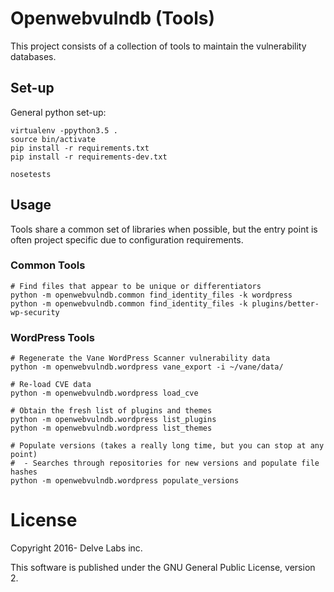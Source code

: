 # Openwebvulndb (Tools)

This project consists of a collection of tools to maintain the vulnerability
databases.


## Set-up

General python set-up:

```
virtualenv -ppython3.5 .
source bin/activate
pip install -r requirements.txt
pip install -r requirements-dev.txt

nosetests
```

## Usage

Tools share a common set of libraries when possible, but the entry point is
often project specific due to configuration requirements.

### Common Tools

```
# Find files that appear to be unique or differentiators
python -m openwebvulndb.common find_identity_files -k wordpress
python -m openwebvulndb.common find_identity_files -k plugins/better-wp-security
```

### WordPress Tools

```
# Regenerate the Vane WordPress Scanner vulnerability data
python -m openwebvulndb.wordpress vane_export -i ~/vane/data/

# Re-load CVE data
python -m openwebvulndb.wordpress load_cve

# Obtain the fresh list of plugins and themes
python -m openwebvulndb.wordpress list_plugins
python -m openwebvulndb.wordpress list_themes

# Populate versions (takes a really long time, but you can stop at any point)
#  - Searches through repositories for new versions and populate file hashes
python -m openwebvulndb.wordpress populate_versions
```

# License

Copyright 2016- Delve Labs inc.

This software is published under the GNU General Public License, version 2.

